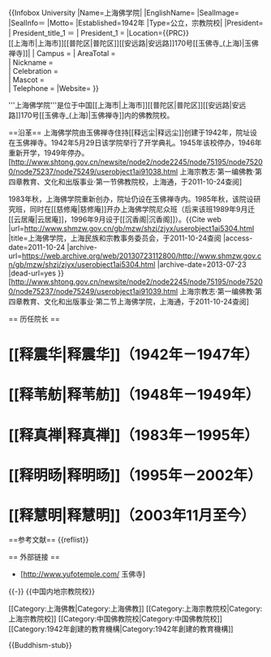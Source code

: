 {{Infobox University
|Name=上海佛学院|
|EnglishName=
|SealImage=
|SealInfo＝
|Motto=
|Established=1942年
|Type=公立，宗教院校|
|President=
| President_title_1 ＝
| President_1 =
|Location={{PRC}}<br>[[上海市|上海市]][[普陀区|普陀区]][[安远路|安远路]]170号[[玉佛寺_(上海)|玉佛禅寺]]|
| Campus =
| AreaTotal =	
| Nickname =	
| Celebration = 	
| Mascot =	
| Telephone =
|Website=
}}

'''上海佛学院'''是位于中国[[上海市|上海市]][[普陀区|普陀区]][[安远路|安远路]]170号[[玉佛寺_(上海)|玉佛禅寺]]内的佛教院校。

==沿革==
上海佛学院由玉佛禅寺住持[[释远尘|释远尘]]创建于1942年，院址设在玉佛禅寺。1942年5月29日该学院举行了开学典礼。1945年该校停办，1946年重新开学，1949年停办。<ref name=shzjz>[http://www.shtong.gov.cn/newsite/node2/node2245/node75195/node75200/node75237/node75249/userobject1ai91038.html 上海宗教志·第一编佛教·第四章教育、文化和出版事业·第一节佛教院校，上海通，于2011-10-24查阅]</ref>

1983年秋，上海佛学院重新创办，院址仍设在玉佛禅寺内。1985年秋，该院设研究班，同时在[[慈修庵|慈修庵]]开办上海佛学院尼众班（后来该班1989年9月迁[[云居庵|云居庵]]，1996年9月设于[[沉香阁|沉香阁]]）。<ref>{{Cite web |url=http://www.shmzw.gov.cn/gb/mzw/shzj/zjyx/userobject1ai5304.html |title=上海佛学院，上海民族和宗教事务委员会，于2011-10-24查阅 |access-date=2011-10-24 |archive-url=https://web.archive.org/web/20130723112800/http://www.shmzw.gov.cn/gb/mzw/shzj/zjyx/userobject1ai5304.html |archive-date=2013-07-23 |dead-url=yes }}</ref><ref>[http://www.shtong.gov.cn/newsite/node2/node2245/node75195/node75200/node75237/node75249/userobject1ai91039.html 上海宗教志·第一编佛教·第四章教育、文化和出版事业·第二节上海佛学院，上海通，于2011-10-24查阅]</ref>

== 历任院长 ==
# [[释震华|释震华]]（1942年－1947年）
# [[释苇舫|释苇舫]]（1948年－1949年）<ref name="shzjz" />
# [[释真禅|释真禅]]（1983年－1995年）
# [[释明旸|释明旸]]（1995年－2002年）
# [[释慧明|释慧明]]（2003年11月至今）

==参考文献==
{{reflist}}

== 外部链接 ==
* [http://www.yufotemple.com/ 玉佛寺]

{{-}}
{{中国内地宗教院校}}

[[Category:上海佛教|Category:上海佛教]]
[[Category:上海宗教院校|Category:上海宗教院校]]
[[Category:中国佛教院校|Category:中国佛教院校]]
[[Category:1942年創建的教育機構|Category:1942年創建的教育機構]]

{{Buddhism-stub}}
